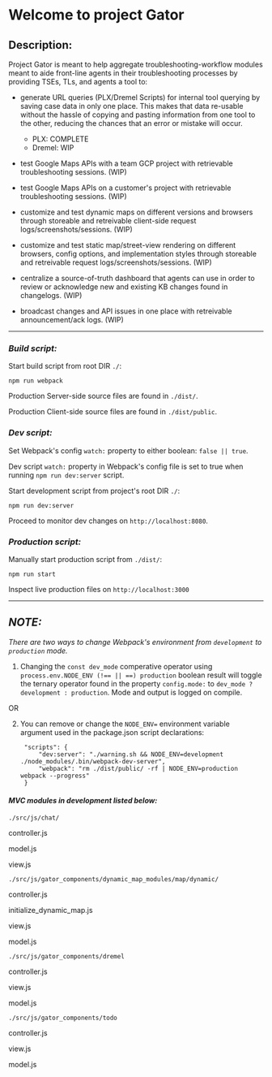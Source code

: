 #                                        Welcome to project Gator


## Description: 

Project Gator is meant to help aggregate troubleshooting-workflow modules meant to aide front-line agents in their troubleshooting processes by providing TSEs, TLs, and agents a tool to:

* generate URL queries (PLX/Dremel Scripts) for internal tool querying by saving case data in only one place. This makes that data re-usable without the hassle of copying and pasting information from one tool to the other, reducing the chances that an error or mistake will occur. 
    - PLX: COMPLETE
    - Dremel: WIP 

* test Google Maps APIs with a team GCP project with retrievable troubleshooting sessions.
(WIP)

* test Google Maps APIs on a customer's project with retrievable troubleshooting sessions.
(WIP)

* customize and test dynamic maps on different versions and browsers through storeable and retreivable client-side request logs/screenshots/sessions.
(WIP)

* customize and test static map/street-view rendering on different browsers, config options, and implementation styles through storeable and retreivable request logs/screenshots/sessions.
(WIP)

* centralize a source-of-truth dashboard that agents can use in order to review or acknowledge new and existing KB changes found in changelogs.
(WIP)

* broadcast changes and API issues in one place with retreivable announcement/ack logs.
(WIP)


***

### _Build script:_

Start build script from root DIR `./`: 

`npm run webpack`

Production Server-side source files are found in `./dist/`.

Production Client-side source files are found in `./dist/public`.

### _Dev script:_ 
    
Set Webpack's config `watch:` property to either boolean: `false || true`.

Dev script `watch:` property in Webpack's config file is set to true when running `npm run dev:server` script. 

Start development script from project's root DIR `./`:

`npm run dev:server`

Proceed to monitor dev changes on `http://localhost:8080`.

### _Production  script:_

Manually start production script from `./dist/`: 

`npm run start` 

Inspect live production files on `http://localhost:3000`

***

## _NOTE:_ 

_There are two ways to change Webpack's environment from `development` to `production` mode._ 

1. Changing the `const dev_mode` comperative operator using `process.env.NODE_ENV (!== || ==) production` boolean result will toggle the ternary operator found in the property `config.mode:` to `dev_mode ? development : production`. Mode and output is logged on compile.  

OR

2. You can remove or change the `NODE_ENV=` environment variable argument used in the package.json script declarations:

        "scripts": {
            "dev:server": "./warning.sh && NODE_ENV=development ./node_modules/.bin/webpack-dev-server",
            "webpack": "rm ./dist/public/ -rf | NODE_ENV=production webpack --progress"
        } 

#### _MVC modules in development listed below:_


`./src/js/chat/`

controller.js

model.js

view.js


`./src/js/gator_components/dynamic_map_modules/map/dynamic/`

controller.js

initialize_dynamic_map.js

view.js

model.js


`./src/js/gator_components/dremel`

controller.js

view.js

model.js


`./src/js/gator_components/todo`

controller.js

view.js

model.js